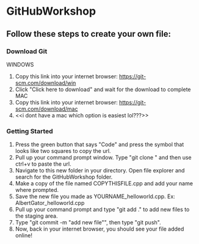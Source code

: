 # GitHubWorkshop
## Follow these steps to create your own file:
### Download Git
WINDOWS
1. Copy this link into your internet browser: https://git-scm.com/download/win
2. Click "Click here to download" and wait for the download to complete
MAC
1. Copy this link into your internet browser: https://git-scm.com/download/mac
2. <<i dont have a mac which option is easiest lol???>>
### Getting Started
1. Press the green button that says "Code" and press the symbol that looks like two squares to copy the url.
2. Pull up your command prompt window. Type "git clone " and then use ctrl+v to paste the url. 
3. Navigate to this new folder in your directory. Open file explorer and search for the GitHubWorkshop folder.
4. Make a copy of the file named COPYTHISFILE.cpp and add your name where prompted. 
5. Save the new file you made as YOURNAME_helloworld.cpp. Ex: AlbertGator_helloworld.cpp
6. Pull up your command prompt and type "git add ." to add new files to the staging area.
7. Type "git commit -m "add new file"", then type "git push".
8. Now, back in your internet browser, you should see your file added online!
